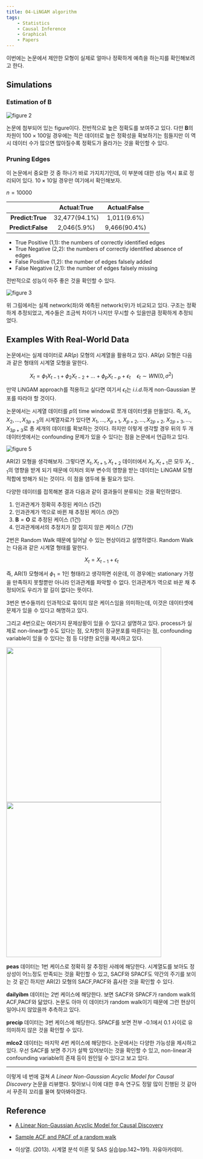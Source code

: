 ```yaml
---
title: 04-LiNGAM algorithm
tags:
    - Statistics
    - Causal Inference  
    - Graphical
    - Papers
---
```


이번에는 논문에서 제안한 모형이 실제로 얼마나 정확하게 예측을 하는지를 확인해보려고 한다.

<!--more-->

## Simulations

### Estimation of $\mathbf{B}$

![figure 2](/assets/images/lingam-figure2.jpg)

논문에 첨부되어 있는 figure이다. 전반적으로 높은 정확도를 보여주고 있다. 다만 $\mathbf{B}$의 차원이 $100 \times 100$일 경우에는 적은 데이터로 높은 정확성을 확보하기는 힘들지만 이 역시 데이터 수가 많으면 많아질수록 정확도가 올라가는 것을 확인할 수 있다.

### Pruning Edges

이 논문에서 중요한 것 중 하나가 바로 가지치기인데, 이 부분에 대한 성능 역시 표로 정리되어 있다. $10 \times 10$일 경우만 여기에서 확인해보자.

$n=10000$

|                |Actual:True|Actual:False|
|:--------------:|:----------:|:--------:|
|__Predict:True__|32,477(94.1%)|1,011(9.6%)|
|__Predict:False__|2,046(5.9%)|9,466(90.4%)

* True Positive (1,1): the numbers of correctly identified edges
* True Negative (2,2): the numbers of correctly identified absence of edges
* False Positive (1,2): the number of edges falsely added
* False Negative (2,1): the number of edges falsely missing

전반적으로 성능이 아주 좋은 것을 확인할 수 있다.

![figure 3](/assets/images/lingam-figure3.jpg)

위 그림에서는 실제 network(좌)와 예측된 network(우)가 비교되고 있다. 구조는 정확하게 추정되었고, 계수들은 조금씩 차이가 나지만 무시할 수 있을만큼 정확하게 추정되었다.

## Examples With Real-World Data

논문에서는 실제 데이터로 $\text{AR}(p)$ 모형의 시계열을 활용하고 있다. $\text{AR}(p)$ 모형은 다음과 같은 형태의 시계열 모형을 말한다.

$$
X_t = \phi_1X_{t-1}+\phi_2X_{t-2}+\dots+\phi_pX_{t-p}+\epsilon_t \quad \epsilon_t \sim WN(0,\sigma^2)
$$

만약 LiNGAM approach를 적용하고 싶다면 여기서 $\epsilon_t$는 $i.i.d.$하게 non-Gaussian 분포를 따라야 할 것이다.

논문에서는 시계열 데이터를 $p$의 time window로 쪼개 데이터셋을 만들었다. 즉, $X_1,X_2,\dots,X_{3p+3}$의 시계열자료가 있다면 $X_1,\dots,X_{p+1}$, $X_{p+2},\dots,X_{2p+2}$, $X_{2p+3},\dots,X_{3p+3}$로 총 세개의 데이터를 확보하는 것이다. 하지만 이렇게 생각할 경우 뒤의 두 개 데이터셋에서는 confounding 문제가 있을 수 있다는 점을 논문에서 언급하고 있다.

![figure 5](/assets/images/lingam-figure5.jpg)

$\text{AR}(2)$ 모형을 생각해보자. 그렇다면 $X_t,X_{t+1},X_{t+2}$ 데이터에서 $X_t,X_{t+1}$은 모두 $X_{t-1}$의 영향을 받게 되기 때문에 이처러 외부 변수의 영향을 받는 데이터는 LiNGAM 모형 적합에 방해가 되는 것이다. 이 점을 염두에 둘 필요가 있다.

다양한 데이터를 접목해본 결과 다음과 같이 결과들이 분류되는 것을 확인하였다.

1. 인과관계가 정확히 추정된 케이스 (5건)
2. 인과관계가 역으로 바뀐 채 추정된 케이스 (9건)
3. $\mathbf{B}=\mathbf{O}$ 로 추정된 케이스 (1건)
4. 인과관계에서의 추정치가 잘 잡히지 않은 케이스 (7건)

2번은 Random Walk 때문에 일어날 수 있는 현상이라고 설명하였다. Random Walk는 다음과 같은 시계열 형태를 말한다.

$$
X_t = X_{t-1}+\epsilon_t
$$

즉, $\text{AR}(1)$ 모형에서 $\phi_1=1$인 형태라고 생각하면 쉬운데, 이 경우에는 stationary 가정을 만족하지 못할뿐만 아니라 인과관계를 파악할 수 없다. 인과관계가 역으로 바꾼 채 추정되어도 우리가 알 길이 없다는 뜻이다.

3번은 변수들끼리 인과적으로 묶이지 않은 케이스임을 의미하는데, 이것은 데이터셋에 문제가 있을 수 있다고 해명하고 있다.

그리고 4번으로는 여러가지 문제상황이 있을 수 있다고 설명하고 있다. process가 실제로 non-linear할 수도 있다는 점, 오차항이 정규분포를 따른다는 점, confounding variable이 있을 수 있다는 점 등 다양한 요인을 제시하고 있다.

<p float="left">
  <img src="/assets/images/lingam-figure6.jpg" width="410" />
  <img src="/assets/images/lingam-figure7.jpg" width="410" />
</p>

__peas__ 데이터는 1번 케이스로 정확히 잘 추정된 사례에 해당한다. 시계열도를 보아도 정상성이 어느정도 만족되는 것을 확인할 수 있고, SACF와 SPACF도 약간의 주기를 보이는 것 같긴 하지만 $\text{AR}(2)$ 모형의 SACF,PACF와 흡사한 것을 확인할 수 있다.

__dailyibm__ 데이터는 2번 케이스에 해당한다. 보면 SACF와 SPACF가 random walk의 ACF,PACF와 닮았다. 논문도 아마 이 데이터가 random walk이기 때문에 그런 현상이 일어나지 않았을까 추측하고 있다.

__precip__ 데이터는 3번 케이스에 해당한다. SPACF를 보면 전부 -0.1에서 0.1 사이로 유의미하지 않은 것을 확인할 수 있다.

__mlco2__ 데이터는 마지막 4번 케이스에 해당한다. 논문에서는 다양한 가능성을 제시하고 있다. 우선 SACF를 보면 주기가 살짝 있어보이는 것을 확인할 수 있고, non-linear과 confounding variable의 존재 등이 원인일 수 있다고 보고 있다.

---

이렇게 네 번에 걸쳐 _A Linear Non-Gaussian Acyclic Model for Causal Discovery_ 논문을 리뷰했다. 찾아보니 이에 대한 후속 연구도 정말 많이 진행된 것 같아서 꾸준히 꼬리를 물며 찾아봐야겠다.

## Reference

* <a href="https://www.jmlr.org/papers/volume7/shimizu06a/shimizu06a.pdf">A Linear Non-Gaussian Acyclic Model for Causal Discovery</a>

* <a href="https://stats.stackexchange.com/questions/87000/sample-acf-and-pacf-of-a-random-walk">Sample ACF and PACF of a random walk</a>

* 이상열. (2013). 시계열 분석 이론 및 SAS 실습(pp.142~191). 자유아카데미.
